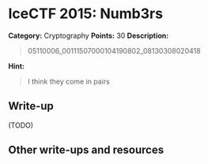 # IceCTF 2015: Numb3rs

**Category:** Cryptography
**Points:** 30
**Description:** 

> 05110006_00111507000104190802_08130308020418

**Hint:**

> I think they come in pairs

## Write-up

(TODO)

## Other write-ups and resources

